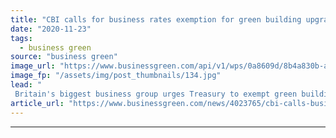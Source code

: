 ```yaml
---
title: "CBI calls for business rates exemption for green building upgrades"
date: "2020-11-23"
tags: 
  - business green
source: "business green"
image_url: "https://www.businessgreen.com/api/v1/wps/0a8609d/8b4a830b-ae07-401e-abbd-dea2716ba099/6/Bloomberg-LDN-Exterior-01-Hero-185x114.jpg"
image_fp: "/assets/img/post_thumbnails/134.jpg"
lead: "
 Britain's biggest business group urges Treasury to exempt green building upgrades and technologies from business rates to help drive decarbonisation efforts ..."
article_url: "https://www.businessgreen.com/news/4023765/cbi-calls-business-rates-exemption-green-building-upgrades"
---
```


---
